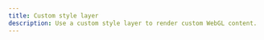 ```yaml
---
title: Custom style layer
description: Use a custom style layer to render custom WebGL content.
---
```


<script lang="ts">
  import Demo from "./CustomLayer.svelte";
  import demoRaw from "./CustomLayer.svelte?raw";
  import CodeBlock from "../../CodeBlock.svelte";
</script>

<Demo />

<CodeBlock content={demoRaw} />
